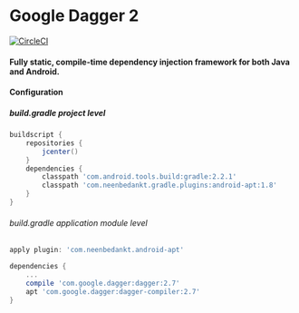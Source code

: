 # Google Dagger 2
[![CircleCI](https://circleci.com/gh/WeRockStar/Dagger2/tree/master.svg?style=svg)](https://circleci.com/gh/WeRockStar/Dagger2/tree/master)

#### Fully static, compile-time dependency injection framework for both Java and Android.
#### Configuration
##### build.gradle project level

``` groovy
buildscript {
    repositories {
        jcenter()
    }
    dependencies {
        classpath 'com.android.tools.build:gradle:2.2.1'
        classpath 'com.neenbedankt.gradle.plugins:android-apt:1.8'
    }
}
```

###### build.gradle application module level

``` groovy
apply plugin: 'com.neenbedankt.android-apt'

dependencies {
    ...
    compile 'com.google.dagger:dagger:2.7'
    apt 'com.google.dagger:dagger-compiler:2.7'
}
```